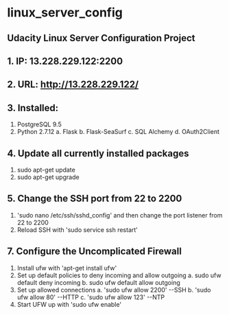 # linux_server_config
## Udacity Linux Server Configuration Project
## 1. IP: 13.228.229.122:2200
## 2. URL: http://13.228.229.122/
## 3. Installed:
  1. PostgreSQL 9.5
  2. Python 2.7.12
    a. Flask
    b. Flask-SeaSurf
    c. SQL Alchemy
    d. OAuth2Client
## 4. Update all currently installed packages
1. sudo apt-get update
2. sudo apt-get upgrade

## 5. Change the SSH port from 22 to 2200
1. 'sudo nano /etc/ssh/sshd_config' and then change the port listener from 22 to 2200
2. Reload SSH with 'sudo service ssh restart'

## 7. Configure the Uncomplicated Firewall
1. Install ufw with 'apt-get install ufw'
2. Set up default policies to deny incoming and allow outgoing
  a. sudo ufw default deny incoming
  b. sudo ufw default allow outgoing
3. Set up allowed connections
  a. 'sudo ufw allow 2200' --SSH
  b. 'sudo ufw allow 80' --HTTP
  c. 'sudo ufw allow 123' --NTP
4. Start UFW up with 'sudo ufw enable'

